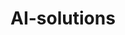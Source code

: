 # AI-solutions
<!-- // AI-solutions would like to advertise their expertise globally through a web application, -->
<!-- so they require a form to capture data about the customers who are interested in using their services. -->
